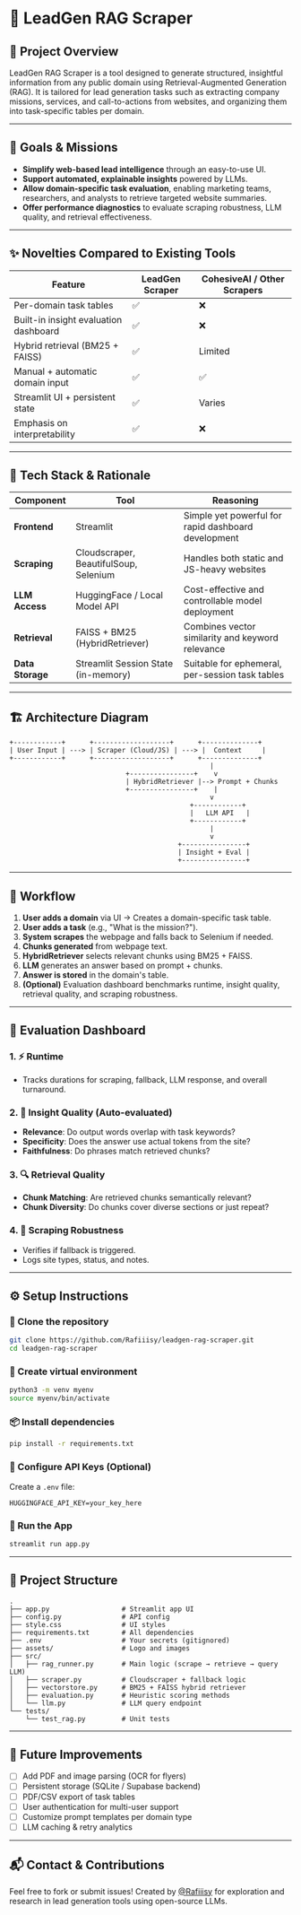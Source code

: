 # 🧠 LeadGen RAG Scraper

## 📌 Project Overview
LeadGen RAG Scraper is a tool designed to generate structured, insightful information from any public domain using Retrieval-Augmented Generation (RAG). It is tailored for lead generation tasks such as extracting company missions, services, and call-to-actions from websites, and organizing them into task-specific tables per domain.

---

## 🎯 Goals & Missions
- **Simplify web-based lead intelligence** through an easy-to-use UI.
- **Support automated, explainable insights** powered by LLMs.
- **Allow domain-specific task evaluation**, enabling marketing teams, researchers, and analysts to retrieve targeted website summaries.
- **Offer performance diagnostics** to evaluate scraping robustness, LLM quality, and retrieval effectiveness.

---

## ✨ Novelties Compared to Existing Tools
| Feature | LeadGen Scraper | CohesiveAI / Other Scrapers |
|--------|------------------|-----------------------------|
| Per-domain task tables | ✅ | ❌ |
| Built-in insight evaluation dashboard | ✅ | ❌ |
| Hybrid retrieval (BM25 + FAISS) | ✅ | Limited |
| Manual + automatic domain input | ✅ | ✅ |
| Streamlit UI + persistent state | ✅ | Varies |
| Emphasis on interpretability | ✅ | ❌ |

---

## 🧰 Tech Stack & Rationale

| Component | Tool | Reasoning |
|----------|------|-----------|
| **Frontend** | Streamlit | Simple yet powerful for rapid dashboard development |
| **Scraping** | Cloudscraper, BeautifulSoup, Selenium | Handles both static and JS-heavy websites |
| **LLM Access** | HuggingFace / Local Model API | Cost-effective and controllable model deployment |
| **Retrieval** | FAISS + BM25 (HybridRetriever) | Combines vector similarity and keyword relevance |
| **Data Storage** | Streamlit Session State (in-memory) | Suitable for ephemeral, per-session task tables |

---

## 🏗️ Architecture Diagram
```text
+------------+      +-------------------+      +--------------+
| User Input | ---> | Scraper (Cloud/JS) | ---> |  Context     |
+------------+      +-------------------+      +--------------+
                                                  |
                             +----------------+    v
                             | HybridRetriever |--> Prompt + Chunks
                             +----------------+    |
                                                  v
                                             +------------+
                                             |   LLM API   |
                                             +------------+
                                                  |
                                                  v
                                          +----------------+
                                          | Insight + Eval |
                                          +----------------+
```

---

## 🔄 Workflow

1. **User adds a domain** via UI → Creates a domain-specific task table.
2. **User adds a task** (e.g., "What is the mission?").
3. **System scrapes** the webpage and falls back to Selenium if needed.
4. **Chunks generated** from webpage text.
5. **HybridRetriever** selects relevant chunks using BM25 + FAISS.
6. **LLM** generates an answer based on prompt + chunks.
7. **Answer is stored** in the domain's table.
8. **(Optional)** Evaluation dashboard benchmarks runtime, insight quality, retrieval quality, and scraping robustness.

---

## 🧪 Evaluation Dashboard

### 1. ⚡ Runtime
- Tracks durations for scraping, fallback, LLM response, and overall turnaround.

### 2. 🧠 Insight Quality (Auto-evaluated)
- **Relevance**: Do output words overlap with task keywords?
- **Specificity**: Does the answer use actual tokens from the site?
- **Faithfulness**: Do phrases match retrieved chunks?

### 3. 🔍 Retrieval Quality
- **Chunk Matching**: Are retrieved chunks semantically relevant?
- **Chunk Diversity**: Do chunks cover diverse sections or just repeat?

### 4. 🧪 Scraping Robustness
- Verifies if fallback is triggered.
- Logs site types, status, and notes.

---

## ⚙️ Setup Instructions

### 📁 Clone the repository
```bash
git clone https://github.com/Rafiiisy/leadgen-rag-scraper.git
cd leadgen-rag-scraper
```

### 🐍 Create virtual environment
```bash
python3 -m venv myenv
source myenv/bin/activate
```

### 📦 Install dependencies
```bash
pip install -r requirements.txt
```

### 📄 Configure API Keys (Optional)
Create a `.env` file:
```
HUGGINGFACE_API_KEY=your_key_here
```

### 🚀 Run the App
```bash
streamlit run app.py
```

---

## 📁 Project Structure
```
.
├── app.py                  # Streamlit app UI
├── config.py               # API config
├── style.css               # UI styles
├── requirements.txt        # All dependencies
├── .env                    # Your secrets (gitignored)
├── assets/                 # Logo and images
├── src/
│   ├── rag_runner.py       # Main logic (scrape → retrieve → query LLM)
│   ├── scraper.py          # Cloudscraper + fallback logic
│   ├── vectorstore.py      # BM25 + FAISS hybrid retriever
│   ├── evaluation.py       # Heuristic scoring methods
│   └── llm.py              # LLM query endpoint
└── tests/
    └── test_rag.py         # Unit tests
```

---

## 🚀 Future Improvements
- [ ] Add PDF and image parsing (OCR for flyers)
- [ ] Persistent storage (SQLite / Supabase backend)
- [ ] PDF/CSV export of task tables
- [ ] User authentication for multi-user support
- [ ] Customize prompt templates per domain type
- [ ] LLM caching & retry analytics

---

## 📬 Contact & Contributions
Feel free to fork or submit issues! Created by [@Rafiiisy](https://github.com/Rafiiisy) for exploration and research in lead generation tools using open-source LLMs.
